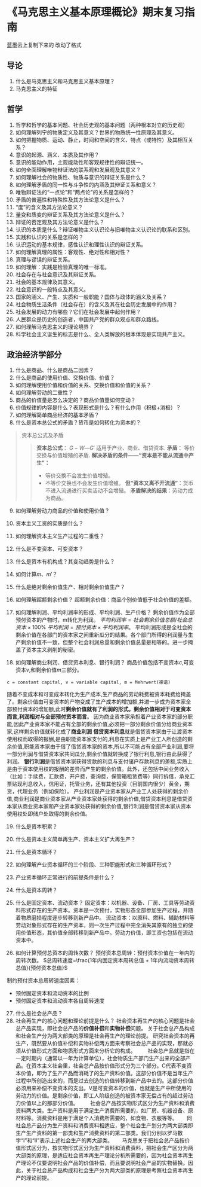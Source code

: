 # 《马克思主义基本原理概论》期末复习指南
蓝墨云上复制下来的 改动了格式
## 导论
1. 什么是马克思主义和马克思主义基本原理？
2. 马克思主义的特征

## 哲学
1. 哲学和哲学的基本问题、社会历史观的基本问题（两种根本对立的历史观）
2. 如何理解列宁的物质定义及其意义？世界的物质统一性原理及其意义。
3. 如何把握物质、运动、静止，时间和空间的含义、特点（或特性）及其相互关系？
4. 意识的起源、涵义、本质及其作用？ 
5. 意识的能动作用，主观能动性和客观规律性的辩证统一。
6. 如何全面理解唯物辩证法的联系观和发展观及其意义？
7. 如何理解社会的物质性、物质与意识的辩证关系是什么？
8. 如何理解矛盾的同一性与斗争性的内涵及其辩证关系和意义？
9. 唯物辩证法的“一点论”和“两点论”的关系是怎样的？
10. 矛盾的普遍性和特殊性及其方法论意义是什么？
11. “度”的含义及其方法论意义？
12. 量变和质变的辩证关系及其方法论意义是什么？
13. 辩证的否定观及其方法论意义是什么？
14. 认识的本质是什么？辩证唯物主义认识论与旧唯物主义认识论的联系和区别。
15. 实践和认识的关系是怎样的？
16. 认识运动的基本规律，感性认识和理性认识的辩证关系。
17. 如何理解真理的属性：客观性、绝对性和相对性？
18. 真理与谬误的辩证关系。
19. 如何理解：实践是检验真理的唯一标准。
20. 社会存在与社会意识及其辩证关系。
21. 社会的基本规律及其意义。
22. 社会意识的一般特点及其意义。
23. 国家的涵义、产生、实质和一般职能？国体与政体的涵义及关系？
24. 社会物质生活条件（社会存在）的含义及其在社会历史发展中的作用？
25. 社会发展的动力有哪些？它们在社会发展中起何作用？
26. 人民群众是历史的创造者，中国共产党的群众观点和群众路线。
27. 如何理解马克思主义的理论境界？
28. 科学社会主义诞生的标志是什么、全人类解放的根本体现是实现共产主义。

## 政治经济学部分
1. 什么是商品、什么是商品二因素？
2. 什么是商品的使用价值、交换价值、价值？
3. 如何理解使用价值和价值的关系、交换价值和价值的关系？
4. 如何理解劳动的二重性？
5. 商品的价值量是怎么决定的？商品价值量如何变动？
6. 价值规律的内容是什么？表现形式是什么？有什么作用（积极+消极）？
7. 如何理解简单商品经济的基本矛盾？
8. 什么是资本总公式的矛盾？货币是如何转化为资本的？

> 资本总公式及矛盾
>> **资本总公式**：
$G-W—G'$ 适用于产业、商业、借贷资本.
>> **矛盾**：
等价交换与价值增殖的矛盾.
>> **解决矛盾的条件——“资本是不能从流通中产生”：** 
>> + 等价交换不会发生价值增殖。 
>> + 不等价交换也不会发生价值增殖。
>> **但“资本又离不开流通”**：货币不进入流通进行买卖活动不会增殖。
>> **矛盾解决的结果**：劳动力成为商品。

9. 如何理解劳动力商品的价值和使用价值？
10. 资本主义工资的实质是什么？
11. 如何理解资本主义生产过程的二重性？
12. 什么是不变资本、可变资本？
13. 什么是资本有机构成？其变动趋势是什么？
14. 如何计算$m$、$m'$？
15. 什么是绝对剩余价值生产、相对剩余价值生产？
16. 如何理解超额剩余价值？
超额剩余价值：商品个别价值低于社会价值的差额。
17. 如何理解利润、平均利润率的形成、平均利润、生产价格？
剩余价值作为全部预付资本的产物时，m转化为利润。
$平均利润率=社会剩余价值总额 / 社会总资本× 100\%$
$平均利润=预付资本×平均利润率。$
平均利润形成是全社会的剩余价值在各部门的资本家之间重新瓜分的结果。各个部门所得的利润量与生产剩余价值不一致，但整个社会利润总量和剩余价值总量是相等的。进一步掩盖了资本主义剥削的秘密。

18. 如何理解商业利润、借贷资本利息、银行利润？
商品价值包括不变资本$c$,可变资本$v$,和剩余价值$m$三部分。
```
c = constant capital, v = variable capital, m = Mehrwert(德语)
```
随着不变成本和可变成本转化为生产成本,生产商品的劳动耗费被资本耗费给掩盖了。剩余价值由可变资本的产物变成了生产成本的增加额,并进一步成为资本家全部预付资本的增加额,此时**剩余价值就有了利润的形式。剩余价值相对于可变资本而言,利润相对与全部预付资本而言**。
因为商业资本家承担着产业资本家的部分职能,因此产业资本家不能占有全部的剩余价值,必须把一部分剩余价值分给商业资本家,这样剩余价值就转化成了**商业利润**
**借贷资本利息**就是借贷资本家由于让渡资本使用权而取得的报酬,是由职能资本家支付的,利息在实质上是产业工人所创造的剩余价值,职能资本家由于借了借贷资本家的资本,所以不可能占有全部产业利润,要将一部分利润与借贷资本家共同瓜分,剩余价值就转换成了银行利息,银行由此获得了利润。
**银行利润**是借贷资本家获得贷款的利息与支付储户存款利息的差额,实质上是由于资本使用权的报酬的差异而产生的剩余价值。此外，还包括中间业务收入（比如：手续费，汇款费，开户费，查询费，保管箱租赁费等）同行拆借，承兑汇票贴现利息收入，信用证，托管业务，还有其他投资（目前国内很少）黄金，期货，代理业务（例如保险）。
产业利润是产业资本家从产业工人处获得的剩余价值,商业利润是商业资本家从产业资本家处获得的剩余价值,借贷资本利息是借贷资本家从商业资本家和产业资本家处获得的剩余价值,银行利润是借贷资本家从资本使用权处即储户处取得的剩余价值。

19. 什么是资本积累？
20. 什么是资本主义简单再生产、资本主义扩大再生产？
21. 什么是资本循环？
22. 如何理解产业资本循环的三个阶段、三种职能形式和三种循环形式？
23. 产业资本循环正常进行的前提条件是什么？
24. 什么是资本周转？
25. 什么是固定资本、流动资本？
固定资本：以机器、设备、厂房、工具等劳动资料形式存在的生产资本。资本是一次预付，实物形态全部参加生产过程，并随着物质磨损程度逐步转移到新产品中。
流动资本：以原料、燃料、辅助材料等劳动对象形式存在的生产资本，则一次生产过程中完全消失其原有的独立的使用价值形态，其价值全部转移到新产品中。劳动力价值，即工资也包括在流动资本中。

26. 如何计算预付总资本的周转次数？
预付资本总周转：预付资本价值在一年内的周转次数。
$总周转速度=\frac{1年内固定资本周转总值 + 1年内流动资本周转总值}{预付资本总值}$

制约预付资本总周转速度因素：
+ 预付固定资本和流动资本的比例
+ 预付固定资本和流动资本各自周转速度

27. 什么是社会总产品？
28. 社会再生产的核心问题和理论前提是什么？
社会资本再生产的核心问题是社会总产品实现，即社会总产品的**价值补偿**和**实物补偿**问题。
关于社会总产品构成和社会生产分为两大部类的原理是社会再生产的理论前提。
研究社会资本的再生产，既然要从价值补偿和实物补偿两方面来考察社会总产品的实现，那就必须从价值形式方面和物质形式方面来分析它的构成。 
　　社会总产品就是指在一定时期内（通常以一年为计算单位），社会物质生产部门生产出来的全部产品。在资本主义社会里，社会总产品按价值形式分为三个部分。C代表不变资本价值，即为了生产产品而消耗了的生产资料价值。这部分价值不是当年生产过程中所创造出来的，而是过去创造的价值转移到新产品中去的。这部分价值必须用来补偿不变资本的支出。V是可变资本的价值，也就是生产中所使用的劳动力的价值。是剩余价值，即工人阶级创造的被资本家无偿占有的超过劳动力价值以上的那部分价值。 
　　社会总产品按实物形式区分为生产资料和消费资料两大类。生产资料是用于满足生产消费所需要的，如厂房、机器设备、原材料等。消费资料是用于满足个人消费所需要的，如食物、衣服等等。　　
同社会总产品分为生产资料和消费资料相适应，整个社会生产划分为两大部类即生产生产资料的第一部类和生产消费资料的第二部类。我们分别以罗马数字“Ⅰ”和“Ⅱ”表示上述社会生产的两大部类。　　
马克思关于把社会总产品按价值形式区分为，按实物形式区分为生产资料和消费资料，把社会生产区分为两大部类的原理，是适应社会资本再生产理论分析所需要的，因为社会资本再生产理论不仅要说明社会产品的价值补偿，而且要说明社会产品的实物替换。因此，关于社会总产品构成和社会生产分为两大部类的原理是考察社会资本再生产的理论前提。